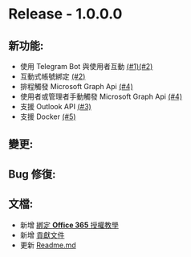 # Release - 1.0.0.0

## 新功能:
- 使用 Telegram Bot 與使用者互動 [(#1)](https://github.com/NTUT-SELab/MicrosoftGraphBot/issues/1)[(#2)](https://github.com/NTUT-SELab/MicrosoftGraphBot/issues/2)
- 互動式帳號綁定 [(#2)](https://github.com/NTUT-SELab/MicrosoftGraphBot/issues/2)
- 排程觸發 Microsoft Graph Api [(#4)](https://github.com/NTUT-SELab/MicrosoftGraphBot/issues/4)
- 使用者或管理者手動觸發 Microsoft Graph Api [(#4)](https://github.com/NTUT-SELab/MicrosoftGraphBot/issues/4)
- 支援 Outlook API [(#3)](https://github.com/NTUT-SELab/MicrosoftGraphBot/issues/3)
- 支援 Docker [(#5)](https://github.com/NTUT-SELab/MicrosoftGraphBot/issues/5)

## 變更:

## Bug 修復:

## 文檔:
- 新增 [綁定 **Office 365** 授權教學](../Docs/Bind.md)
- 新增 [貢獻文件](../Docs/Contributing.md)
- 更新 [Readme.md](../Readme.md)
